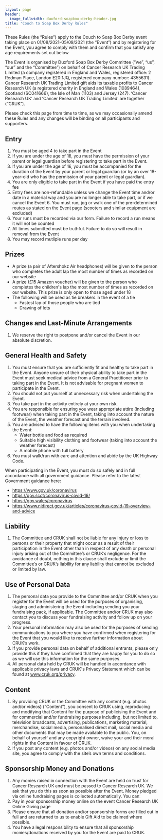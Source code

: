 ```yaml
---
layout: page
header:
  image_fullwidth: duxford-soapbox-derby-header.jpg
title: "Couch to Soap Box Derby Rules"
---
```


These Rules (the “Rules”) apply to the Couch to Soap Box Derby event taking place on 01/08/2021-05/09/2021 (the “Event”) and by registering for the Event, you agree to comply with them and confirm that you satisfy any age requirements set out below.

The Event is organised by Duxford Soap Box Derby Committee (“we”, “us”, “our” and the “Committee”) on behalf of Cancer Research UK Trading Limited (a company registered in England and Wales, registered office: 2 Redman Place, London E20 1JQ, registered company number: 4355631). Cancer Research UK Trading Limited gift aids its taxable profits to Cancer Research UK (a registered charity in England and Wales (1089464), Scotland (SC041666), the Isle of Man (1103) and Jersey (247). ‘Cancer Research UK’ and ‘Cancer Research UK Trading Limited’ are together (“CRUK”).

Please check this page from time to time, as we may occasionally amend these Rules and any changes will be binding on all participants and supporters.

## Entry
1. You must be aged 4 to take part in the Event
2. If you are under the age of 18, you must have the permission of your parent or legal guardian before registering to take part in the Event.
3. If you are under the age of 16, you must be accompanied for the duration of the Event by your parent or legal guardian (or by an over 18-year-old who has the permission of your parent or legal guardian).
4. You are only eligible to take part in the Event if you have paid the entry fee
5. Entry fees are non-refundable unless we change the Event time and/or date in a material way and you are no longer able to take part, or if we cancel the Event 6. You must run, jog or walk one of the pre-determined routes as stated on the Event page (scooters and similar equipment are excluded)
7. Your runs must be recorded via our form. Failure to record a run means it will not be counted
8. All times submitted must be truthful. Failure to do so will result in removal from the Event
9. You may record mutliple runs per day

## Prizes
- A prize (a pair of Aftershokz Air headphones) will be given to the person who completes the adult lap the most number of times as recorded on our website
- A prize (£15 Amazon voucher) will be given to the person who completes the children's lap the most number of times as recorded on our website. This prize is only open to those aged under 18
- The following will be used as tie breakers in the event of a tie
    - Fastest lap of those people who are tied
    - Drawing of lots

## Changes and Last-Minute Arrangements
1. We reserve the right to postpone and/or cancel the Event in our absolute discretion.

## General Health and Safety
1. You must ensure that you are sufficiently fit and healthy to take part in the Event. Anyone unsure of their physical ability to take part in the Event must seek medical advice from a General Practitioner prior to taking part in the Event. It is not advisable for pregnant women to participate in the Event.
2. You should not put yourself at unnecessary risk when undertaking the Event.
3. You take part in the activity entirely at your own risk.
4. You are responsible for ensuring you wear appropriate attire (including footwear) when taking part in the Event, taking into account the nature of the Event, the weather forecast and the terrain involved. 
5. You are advised to have the following items with you when undertaking the Event:
    * Water bottle and food as required
    * Suitable high visibility clothing and footwear (taking into account the weather forecast)
    * A mobile phone with full battery
5. You must walk/run with care and attention and abide by the UK Highway Code.

When participating in the Event, you must do so safely and in full accordance with all government guidance.  Please refer to the latest Government guidance here:

- https://www.gov.uk/coronavirus
- https://gov.scot/coronavirus-covid-19/ 
- https://gov.wales/coronavirus 
- https://www.nidirect.gov.uk/articles/coronavirus-covid-19-overview-and-advice 

## Liability
1. The Committee and CRUK shall not be liable for any injury or loss to persons or their property that might occur as a result of their participation in the Event other than in respect of any death or personal injury arising out of the Committee’s or CRUK’s negligence. For the avoidance of doubt, nothing in this clause shall exclude or limit the Committee’s or CRUK’s liability for any liability that cannot be excluded or limited by law.

## Use of Personal Data
1. The personal data you provide to the Committee and/or CRUK when you register for the Event will be used for the purposes of organising, staging and administering the Event including sending you your fundraising pack, if applicable. The Committee and/or CRUK may also contact you to discuss your fundraising activity and follow up on your progress.
2. Your personal information may also be used for the purposes of sending communications to you where you have confirmed when registering for the Event that you would like to receive further information about CRUK’s work.
3. If you provide personal data on behalf of additional entrants, please only provide this if they have confirmed that they are happy for you to do so as we will use this information for the same purposes.
4. All personal data held by CRUK will be handled in accordance with applicable privacy laws and CRUK's Privacy Statement which can be found at www.cruk.org/privacy.

## Content
1. By providing CRUK or the Committee with any content (e.g. photos and/or videos) (“Content”), you consent to CRUK using, reproducing and modifying that Content for the purpose of publicising the Event and for commercial and/or fundraising purposes including, but not limited to, television broadcasts, advertising, publications, marketing material, merchandise, social media, personalised direct mail, social media and other documents that may be made available to the public. You, on behalf of yourself and any copyright owner, waive your and their moral rights in the Content in favour of CRUK.
2. If you post any content (e.g. photos and/or videos) on any social media site, you agree to comply with the site’s own terms and conditions.

## Sponsorship Money and Donations
1. Any monies raised in connection with the Event are held on trust for Cancer Research UK and must be passed to Cancer Research UK. We ask that you do this as soon as possible after the Event. Money pledged via online fundraising pages is collected automatically.  You can:
2. Pay in your sponsorship money online on the event Cancer Research UK Online Giving page
3. Please ensure that all donation and/or sponsorship forms are filled out in full and are returned to us to enable Gift Aid to be claimed where possible.
4. You have a legal responsibility to ensure that all sponsorship monies/donations received by you for the Event are paid to CRUK.

